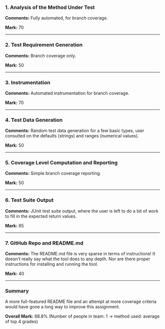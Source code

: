 ### 1. Analysis of the Method Under Test

__Comments:__ Fully automated, for branch coverage. 

__Mark:__ 70

---

### 2. Test Requirement Generation

__Comments:__ Branch coverage only. 

__Mark:__ 50

---

### 3. Instrumentation

__Comments:__ Automated instrumentation for branch coverage.

__Mark:__ 70

---

### 4. Test Data Generation

__Comments:__ Random test data generation for a few basic types, user consulted
on the defaults (strings) and ranges (numerical values).

__Mark:__ 50

---

### 5. Coverage Level Computation and Reporting

__Comments:__ Simple branch coverage reporting. 

__Mark:__ 50

---

### 6. Test Suite Output

__Comments:__ JUnit test suite output, where the user is left to do a bit of
work to fill in the expected return values.

__Mark:__ 85

---

### 7. GitHub Repo and README.md

__Comments:__ The README.md file is very sparse in terms of instructions! It
doesn't really say what the tool does to any depth. Nor are there proper
instructions for installing and running the tool.

__Mark:__ 40

---

### Summary

A more full-featured README file and an attempt at more coverage criteria would
have gone a long way to improve this assignment.

__Overall Mark:__ 68.8% (Number of people in team: 1 -> method used: average of top 4 grades)